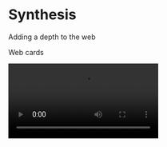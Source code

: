 # Synthesis

Adding a depth to the web





Web cards

<video src="./ElatedDistantDrever.mp4"></video>



